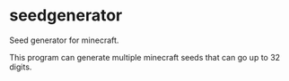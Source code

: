 # seedgenerator
Seed generator for minecraft.

This program can generate multiple minecraft seeds that can go up to 32 digits.
